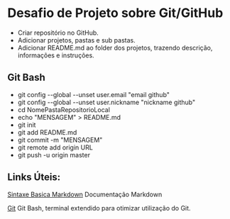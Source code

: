 # Desafio de Projeto sobre Git/GitHub

* Criar repositório no GitHub.
* Adicionar projetos, pastas e sub pastas.
* Adicionar README.md ao folder dos projetos, trazendo descrição, informações e instruções.

## Git Bash

* git config --global --unset user.email "email github"
* git config --global --unset user.nickname "nickname github"
* cd NomePastaRepositorioLocal
* echo "MENSAGEM" > README.md
* git init
* git add README.md
* git commit -m "MENSAGEM"
* git remote add origin URL
* git push -u origin master


## Links Úteis:

[Sintaxe Basica Markdown](markdownguide.org/basic-syntax/)
Documentação Markdown

[Git](https://git-scm.com/downloads)
Git Bash, terminal extendido para otimizar utilização do Git.

